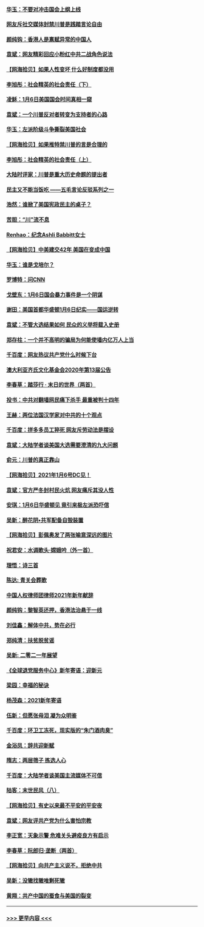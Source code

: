 #### [华玉：不要对冲击国会上纲上线](../pages/nsc993/n12689948.md?t=01160451) 
#### [网友斥社交媒体封禁川普是践踏言论自由](../pages/nsc993/n12687482.md?t=01160451) 
#### [颜纯钩：香港人是禀赋异常的中国人](../pages/nsc993/n12685142.md?t=01160451) 
#### [袁斌：网友精彩回应小粉红中共二战角色说法](../pages/nsc993/n12684994.md?t=01160451) 
#### [【网海拾贝】如果人性变坏 什么好制度都没用](../pages/nsc993/n12683000.md?t=01160451) 
#### [李旭彤：社会精英的社会责任（下）](../pages/nsc993/n12680604.md?t=01160451) 
#### [凌稣：1月6日美国国会时间真相一窥](../pages/nsc993/n12682780.md?t=01160451) 
#### [袁斌：一个川普反对者转变为支持者的心路](../pages/nsc993/n12682700.md?t=01160451) 
#### [华玉：左派阶级斗争撕裂美国社会](../pages/nsc993/n12681226.md?t=01160451) 
#### [【网海拾贝】如果推特禁川普的言是合理的](../pages/nsc993/n12681232.md?t=01160451) 
#### [李旭彤：社会精英的社会责任（上）](../pages/nsc993/n12680501.md?t=01160451) 
#### [大陆时评家：川普是重大历史命题的提出者](../pages/nsc993/n12679904.md?t=01160451) 
#### [民主又不能当饭吃 ——五毛言论反驳系列之一](../pages/nsc993/n12679877.md?t=01160451) 
#### [浩然：谁掀了美国宪政民主的桌子？](../pages/nsc993/n12679850.md?t=01160451) 
#### [苦胆：“川”流不息](../pages/nsc993/n12678388.md?t=01160451) 
#### [Renhao：纪念Ashli Babbitt女士](../pages/nsc993/n12678359.md?t=01160451) 
#### [【网海拾贝】中美建交42年 美国在变成中国](../pages/nsc993/n12678324.md?t=01160451) 
#### [华玉：谁是戈培尔？](../pages/nsc993/n12677515.md?t=01160451) 
#### [罗博特：问CNN](../pages/nsc993/n12677172.md?t=01160451) 
#### [戈壁东：1月6日国会暴力事件是一个阴谋](../pages/nsc993/n12674639.md?t=01160451) 
#### [谢田：美国首都华盛顿1月6日纪实——国运逆转](../pages/nsc993/n12673190.md?t=01160451) 
#### [袁斌：不管大选结果如何 民众的义举将载入史册](../pages/nsc993/n12672787.md?t=01160451) 
#### [郑存柱：一个并不高明的骗局为何能使墙内亿万人上当](../pages/nsc993/n12671449.md?t=01160451) 
#### [千百度：网友热议共产党什么时候下台](../pages/nsc993/n12670442.md?t=01160451) 
#### [澳大利亚齐氏文化基金会2020年第13届公告](../pages/nsc993/n12670273.md?t=01160451) 
#### [李春草：踏莎行 · 末日的世界（两首）](../pages/nsc993/n12670253.md?t=01160451) 
#### [投书：中共对翻墙网民痛下杀手 最重被判十四年](../pages/nsc993/n12670190.md?t=01160451) 
#### [王赫：两位法国汉学家对中共的十个观点](../pages/nsc993/n12669593.md?t=01160451) 
#### [千百度：拼多多员工猝死 网友斥劳动法是摆设](../pages/nsc993/n12668081.md?t=01160451) 
#### [袁斌：大陆学者谈美国大选需要澄清的九大问题](../pages/nsc993/n12668023.md?t=01160451) 
#### [俞元：川普的真正靠山](../pages/nsc993/n12668000.md?t=01160451) 
#### [【网海拾贝】2021年1月6号DC见！](../pages/nsc993/n12664957.md?t=01160451) 
#### [袁斌：官方严冬封村民火炕 网友痛斥其没人性](../pages/nsc993/n12664882.md?t=01160451) 
#### [安琪：1月6日华盛顿见 竟引来极左派恐吓信](../pages/nsc993/n12664831.md?t=01160451) 
#### [吴新：醉花阴•共军配备自毁装置](../pages/nsc993/n12664766.md?t=01160451) 
#### [【网海拾贝】彭佩奥发了两张喻意深远的图片](../pages/nsc993/n12663515.md?t=01160451) 
#### [祝君安：水调歌头·嫦娥吟（外一首）](../pages/nsc993/n12663345.md?t=01160451) 
#### [理悟：诗三首](../pages/nsc993/n12663334.md?t=01160451) 
#### [陈达: 青关会葬歌](../pages/nsc993/n12663305.md?t=01160451) 
#### [中国人权律师团律师2021年新年献辞](../pages/nsc993/n12661792.md?t=01160451) 
#### [颜纯钩：黎智英还押，香港法治悬于一线](../pages/nsc993/n12661371.md?t=01160451) 
#### [刘佳鑫：解体中共，势在必行](../pages/nsc993/n12661335.md?t=01160451) 
#### [郑纯清：扶贫脱贫谣](../pages/nsc993/n12658729.md?t=01160451) 
#### [吴新: 二零二一年展望](../pages/nsc993/n12658664.md?t=01160451) 
#### [《全球退党服务中心》新年寄语：迎新元](../pages/nsc993/n12658408.md?t=01160451) 
#### [梁园：幸福的秘诀](../pages/nsc993/n12658061.md?t=01160451) 
#### [杨茂森：2021新年寄语](../pages/nsc993/n12658128.md?t=01160451) 
#### [伍新：但愿张母泪 凝为众明鉴](../pages/nsc993/n12656861.md?t=01160451) 
#### [千百度：环卫工冻死，现实版的“朱门酒肉臭”](../pages/nsc993/n12655588.md?t=01160451) 
#### [金浴凤：辞共迎新赋](../pages/nsc993/n12653369.md?t=01160451) 
#### [隋志：两层筛子 拣选人心](../pages/nsc993/n12653341.md?t=01160451) 
#### [千百度：大陆学者谈美国主流媒体不可信](../pages/nsc993/n12651269.md?t=01160451) 
#### [陆客：末世民风（八）](../pages/nsc993/n12648233.md?t=01160451) 
#### [【网海拾贝】有史以来最不平安的平安夜](../pages/nsc993/n12647164.md?t=01160451) 
#### [袁斌：网友评共产党为什么害怕宗教](../pages/nsc993/n12647003.md?t=01160451) 
#### [李正宽：天象示警 危难关头避疫良方有启示](../pages/nsc993/n12646262.md?t=01160451) 
#### [李春草：阮郎归‧垄断（两首）](../pages/nsc993/n12646302.md?t=01160451) 
#### [【网海拾贝】向共产主义说不，拒绝中共](../pages/nsc993/n12645941.md?t=01160451) 
#### [吴新：没辙找辙唯剩死辙](../pages/nsc993/n12643919.md?t=01160451) 
#### [黄翔：共产中国的蚕食与美国的裂变](../pages/nsc993/n12643727.md?t=01160451) 

----
#### [ >>> 更早内容 <<< ](../indexes/nsc993-earlier.md)
